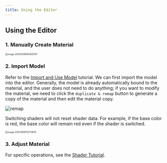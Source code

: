 ```yaml
---
title: Using the Editor
---
```


## Using the Editor

### 1. Manually Create Material

<img src="https://gw.alipayobjects.com/zos/OasisHub/b01b0ee2-317e-4acb-8c2f-e07736179d67/image-20240206163405147.png" alt="image-20240206163405147" style="zoom:50%;" />

### 2. Import Model

Refer to the [Import and Use Model](/en/docs/graphics/model/use/) tutorial. We can first import the model into the editor. Generally, the model is already automatically bound to the material, and the user does not need to do anything; if you want to modify the material, we need to click the `duplicate & remap` button to generate a copy of the material and then edit the material copy.

<img src="https://gw.alipayobjects.com/zos/OasisHub/1f5caa3a-bc01-419f-83c0-dd0ef12692bf/remap.gif" alt="remap" style="zoom:100%;" />

Switching shaders will not reset shader data. For example, if the base color is red, the base color will remain red even if the shader is switched.

<img src="https://gw.alipayobjects.com/zos/OasisHub/b3724c3e-e8d9-43af-91c8-c6a80cd027f9/image-20231009112713870.png" alt="image-20231009112713870" style="zoom:50%;" />

### 3. Adjust Material

For specific operations, see the [Shader Tutorial](/en/docs/graphics/shader/intro/).


